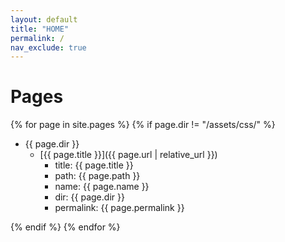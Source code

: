 ```yaml
---
layout: default
title: "HOME"
permalink: /
nav_exclude: true
---
```


# Pages

{% for page in site.pages %}
{% if page.dir != "/assets/css/" %}

- {{ page.dir }}
  - [{{ page.title }}]({{ page.url | relative_url }})
    - title: {{ page.title }}
    - path: {{ page.path }}
    - name: {{ page.name }}
    - dir: {{ page.dir }}
    - permalink: {{ page.permalink }}

{% endif %}
{% endfor %}
